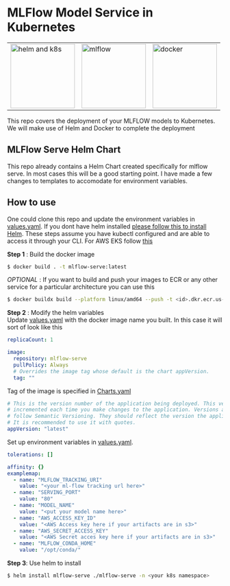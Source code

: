 # MLFlow Model Service in Kubernetes
<table><tr>
<td><img src="https://res.cloudinary.com/practicaldev/image/fetch/s--qDyZSKeq--/c_limit%2Cf_auto%2Cfl_progressive%2Cq_auto%2Cw_880/https://cdn-images-1.medium.com/max/960/1*vYjNPycxLPi6nv7fDPoBwQ.png" alt="helm and k8s" width="150"/></td>
<td><img src="https://www.mlflow.org/docs/latest/_static/MLflow-logo-final-black.png" alt="mlflow" width="150"/></td>
<td><img src="https://logos-world.net/wp-content/uploads/2021/02/Docker-Symbol.png" alt="docker" width="150"/></td>
</tr></table>
This repo covers the deployment of your MLFLOW models to Kubernetes. We will make use of Helm and Docker to complete the deployment

## MLFlow Serve Helm Chart
This repo already contains a Helm Chart created specifically for mlflow serve. In most cases this will be a good starting point. I have made a few changes to templates to accomodate for environment variables.

## How to use
One could clone this repo and update the environment variables in [values.yaml](https://github.com/aarunjith/mlflow-serve/blob/main/mlflow-serve/values.yaml). If you dont have helm installed [please follow this to install Helm](https://helm.sh/docs/intro/install/). These steps assume you have kubectl configured and are able to access it through your CLI. For AWS EKS follow [this](https://docs.aws.amazon.com/eks/latest/userguide/install-kubectl.html)

**Step 1** : Build the docker image
```bash
$ docker build . -t mlflow-serve:latest
```
_OPTIONAL_ : If you want to build and push your images to ECR or any other service for a particular architecture you can use this
```bash
$ docker buildx build --platform linux/amd64 --push -t <id>.dkr.ecr.us-east-1.amazonaws.com/mlflow-serving:latest --file Dockerfile .
```

**Step 2** : Modify the helm variables
<br>
Update [values.yaml](https://github.com/aarunjith/mlflow-serve/blob/main/mlflow-serve/values.yaml) with the docker image name you built. In this case it will sort of look like this
```yaml
replicaCount: 1

image:
  repository: mlflow-serve
  pullPolicy: Always
  # Overrides the image tag whose default is the chart appVersion.
  tag: ""
```
Tag of the image is specified in [Charts.yaml](https://github.com/aarunjith/mlflow-serve/blob/main/mlflow-serve/Charts.yaml)
```yaml
# This is the version number of the application being deployed. This version number should be
# incremented each time you make changes to the application. Versions are not expected to
# follow Semantic Versioning. They should reflect the version the application is using.
# It is recommended to use it with quotes.
appVersion: "latest"
```
Set up environment variables in [values.yaml](https://github.com/aarunjith/mlflow-serve/blob/main/mlflow-serve/values.yaml).
```yaml
tolerations: []

affinity: {}
examplemap:
  - name: "MLFLOW_TRACKING_URI"
    value: "<your ml-flow tracking url here>"
  - name: "SERVING_PORT"
    value: "80"
  - name: "MODEL_NAME"
    value: "<put your model name here>"
  - name: "AWS_ACCESS_KEY_ID"
    value: "<AWS Access key here if your artifacts are in s3>"
  - name: "AWS_SECRET_ACCESS_KEY"
    value: "<AWS Secret acces key here if your artifacts are in s3>"
  - name: "MLFLOW_CONDA_HOME"
    value: "/opt/conda/"
```
**Step 3**: Use helm to install 
```bash
$ helm install mlflow-serve ./mlflow-serve -n <your k8s namespace>
```
